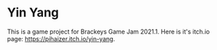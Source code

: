 # Yin Yang

This is a game project for Brackeys Game Jam 2021.1.
Here is it's itch.io page: https://pihaizer.itch.io/yin-yang.
